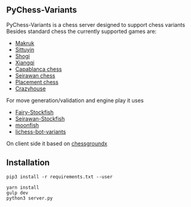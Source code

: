 ## PyChess-Variants

PyChess-Variants is a chess server designed to support chess variants
Besides standard chess the currently supported games are:

- [Makruk](https://en.wikipedia.org/wiki/Makruk)
- [Sittuyin](https://en.wikipedia.org/wiki/Sittuyin)
- [Shogi](https://en.wikipedia.org/wiki/Shogi)
- [Xiangqi](https://en.wikipedia.org/wiki/Xiangqi)
- [Capablanca chess](https://en.wikipedia.org/wiki/Capablanca_Chess)
- [Seirawan chess](https://en.wikipedia.org/wiki/Seirawan_chess)
- [Placement chess](http://www.quantumgambitz.com/blog/chess/cga/bronstein-chess-pre-chess-shuffle-chess)
- [Crazyhouse](https://en.wikipedia.org/wiki/Crazyhouse)

For move generation/validation and engine play it uses
- [Fairy-Stockfish](https://github.com/gbtami/Fairy-Stockfish)
- [Seirawan-Stockfish](https://github.com/gbtami/Seirawan-Stockfish)
- [moonfish](https://github.com/walker8088/moonfish)
- [lichess-bot-variants](https://github.com/gbtami/lichess-bot-variants)

On client side it based on
[chessgroundx](https://github.com/gbtami/chessgroundx)

## Installation
```
pip3 install -r requirements.txt --user

yarn install
gulp dev
python3 server.py
```
